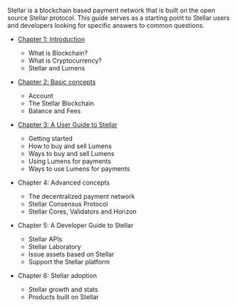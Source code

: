 Stellar is a blockchain based payment network that is built on the open source Stellar protocol. This guide serves as a starting point to Stellar users and developers looking for specific answers to common questions.



- [Chapter 1: Introduction](Introduction.md)
  - What is Blockchain?
  - What is Cryptocurrency?
  - Stellar and Lumens


- [Chapter 2: Basic concepts](basic-concepts.md)
  - Account
  - The Stellar Blockchain
  - Balance and Fees


- [Chapter 3: A User Guide to Stellar](user-guide.md)
  - Getting started
  - How to buy and sell Lumens
  - Ways to buy and sell Lumens
  - Using Lumens for payments
  - Ways to use Lumens for payments


- Chapter 4: Advanced concepts
  - The decentralized payment network
  - Stellar Consensus Protocol
  - Stellar Cores, Validators and Horizon


- Chapter 5: A Developer Guide to Stellar
  - Stellar APIs
  - Stellar Laboratory
  - Issue assets based on Stellar
  - Support the Stellar platform


- Chapter 6: Stellar adoption
  - Stellar growth and stats
  - Products built on Stellar

